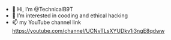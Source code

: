 - 👋 Hi, I’m @TechnicalB9T
- 👀 I’m interested in cooding and ethical hacking
- 📫 my YouTube channel link
https://youtube.com/channel/UCNvTLsXYUDkv1i3ngE8qdww

<!---
TechnicalB9T/TechnicalB9T is a ✨ special ✨ repository because its `README.md` (this file) appears on your GitHub profile.
You can click the Preview link to take a look at your changes.
--->
